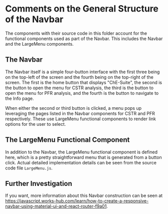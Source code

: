 # Comments on the General Structure of the Navbar

The components with their source code in this folder account for the functional components used as part of the Navbar. This includes the Navbar and the LargeMenu components.

## The Navbar

The Navbar itself is a simple four-button interface with the first three being on the top-left of the screen and the fourth being on the top-right of the screen. The first is the home button that displays "ChE-Suite", the second is the button to open the menu for CSTR analysis, the third is the button to open the menu for PFR analysis, and the fourth is the button to navigate to the Info page.

When either the second or third button is clicked, a menu pops up leveraging the pages listed in the Navbar components for CSTR and PFR respectively. These use LargeMenu functional components to render link options for the user to select.

## The LargeMenu Functional Component

In addition to the Navbar, the LargeMenu functional component is defined here, which is a pretty straightforward menu that is generated from a button click. Actual detailed implementation details can be seen from the source code file `LargeMenu.js`.

## Further Investigation

If you want, more information about this Navbar construction can be seen at https://javascript.works-hub.com/learn/how-to-create-a-responsive-navbar-using-material-ui-and-react-router-f9a01.

